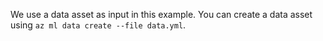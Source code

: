 We use a data asset as input in this example. You can create a data asset using `az ml data create --file data.yml`.
